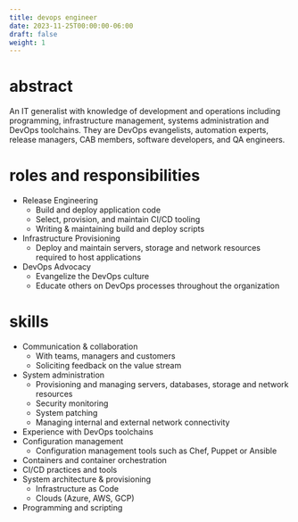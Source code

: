 ```yaml
---
title: devops engineer
date: 2023-11-25T00:00:00-06:00
draft: false
weight: 1
---
```


# abstract
An IT generalist with knowledge of development and operations including programming, infrastructure management, systems administration and DevOps toolchains. 
They are DevOps evangelists, automation experts, release managers, CAB members, software developers, and QA engineers.

# roles and responsibilities
- Release Engineering
  - Build and deploy application code
  - Select, provision, and maintain CI/CD tooling
  - Writing & maintaining build and deploy scripts
- Infrastructure Provisioning
  - Deploy and maintain servers, storage and network resources required to host applications
- DevOps Advocacy
  - Evangelize the DevOps culture
  - Educate others on DevOps processes throughout the organization

# skills
- Communication & collaboration
  - With teams, managers and customers
  - Soliciting feedback on the value stream
- System administration
  - Provisioning and managing servers, databases, storage and network resources
  - Security monitoring
  - System patching
  - Managing internal and external network connectivity
- Experience with DevOps toolchains
- Configuration management
  - Configuration management tools such as Chef, Puppet or Ansible
- Containers and container orchestration
- CI/CD practices and tools
- System architecture & provisioning 
  - Infrastructure as Code
  - Clouds (Azure, AWS, GCP)
- Programming and scripting